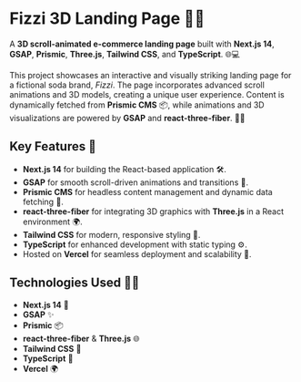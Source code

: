 # Fizzi 3D Landing Page 🎉🚀

A **3D scroll-animated e-commerce landing page** built with **Next.js 14**, **GSAP**, **Prismic**, **Three.js**, **Tailwind CSS**, and **TypeScript**. 🌐💻

This project showcases an interactive and visually striking landing page for a fictional soda brand, *Fizzi*. The page incorporates advanced scroll animations and 3D models, creating a unique user experience. Content is dynamically fetched from **Prismic CMS** 📦, while animations and 3D visualizations are powered by **GSAP** and **react-three-fiber**. 🎨✨

## Key Features 🚀
- **Next.js 14** for building the React-based application 🛠️.
- **GSAP** for smooth scroll-driven animations and transitions 📜.
- **Prismic CMS** for headless content management and dynamic data fetching 🔗.
- **react-three-fiber** for integrating 3D graphics with **Three.js** in a React environment 🌍.
- **Tailwind CSS** for modern, responsive styling 💅.
- **TypeScript** for enhanced development with static typing ⚙️.
- Hosted on **Vercel** for seamless deployment and scalability 📡.

## Technologies Used 🧑‍💻
- **Next.js 14** 🚀
- **GSAP** ✨
- **Prismic** 📦
- **react-three-fiber** & **Three.js** 🌐
- **Tailwind CSS** 💅
- **TypeScript** 📝
- **Vercel** 🌍

